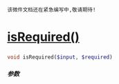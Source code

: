     该微件文档还在紧急编写中,敬请期待!
[isRequired()](http://twinh.github.com/widget/api/isRequired)
=============================================================



### 
```php
void isRequired($input, $required)
```

##### 参数

